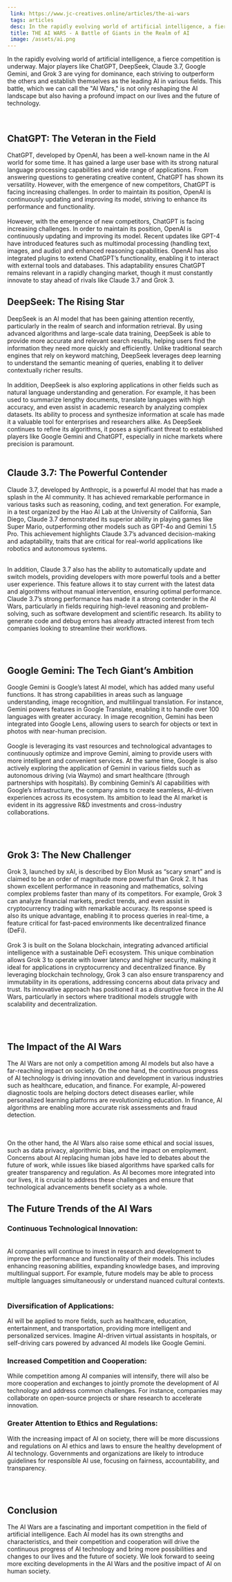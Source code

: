```yaml
---
 link: https://www.jc-creatives.online/articles/the-ai-wars
 tags: articles
 desc: In the rapidly evolving world of artificial intelligence, a fierce competition is underway. Major players like ChatGPT, DeepSeek, Claude 3.7, Google Gemini, and Grok 3 are vying for dominance, each striving to outperform the others and establish themselves as the leading AI in various fields. This blog delves into the "AI Wars," exploring the strengths and unique features of each model, their impact on society, and the future trends shaping the AI landscape. Join us as we take a deep dive into this exciting and transformative battle among the giants of AI.
 title: THE AI WARS - A Battle of Giants in the Realm of AI
 image: /assets/ai.png
---
```

In the rapidly evolving world of artificial intelligence, a fierce competition is underway. Major players like ChatGPT, DeepSeek, Claude 3.7, Google Gemini, and Grok 3 are vying for dominance, each striving to outperform the others and establish themselves as the leading AI in various fields. This battle, which we can call the "AI Wars," is not only reshaping the AI landscape but also having a profound impact on our lives and the future of technology.

<br>

 ## ChatGPT: The Veteran in the Field
 ChatGPT, developed by OpenAI, has been a well-known name in the AI world for some time. It has gained a large user base with its strong natural language processing capabilities and wide range of applications. From answering questions to generating creative content, ChatGPT has shown its versatility. However, with the emergence of new competitors, ChatGPT is facing increasing challenges. In order to maintain its position, OpenAI is continuously updating and improving its model, striving to enhance its performance and functionality.
 <br>
 <br>
 However, with the emergence of new competitors, ChatGPT is facing increasing challenges. In order to maintain its position, OpenAI is continuously updating and improving its model. Recent updates like GPT-4 have introduced features such as multimodal processing (handling text, images, and audio) and enhanced reasoning capabilities. OpenAI has also integrated plugins to extend ChatGPT’s functionality, enabling it to interact with external tools and databases. This adaptability ensures ChatGPT remains relevant in a rapidly changing market, though it must constantly innovate to stay ahead of rivals like Claude 3.7 and Grok 3.

 ## DeepSeek: The Rising Star
DeepSeek is an AI model that has been gaining attention recently, particularly in the realm of search and information retrieval. By using advanced algorithms and large-scale data training, DeepSeek is able to provide more accurate and relevant search results, helping users find the information they need more quickly and efficiently. Unlike traditional search engines that rely on keyword matching, DeepSeek leverages deep learning to understand the semantic meaning of queries, enabling it to deliver contextually richer results.
<br>
<br>
In addition, DeepSeek is also exploring applications in other fields such as natural language understanding and generation. For example, it has been used to summarize lengthy documents, translate languages with high accuracy, and even assist in academic research by analyzing complex datasets. Its ability to process and synthesize information at scale has made it a valuable tool for enterprises and researchers alike. As DeepSeek continues to refine its algorithms, it poses a significant threat to established players like Google Gemini and ChatGPT, especially in niche markets where precision is paramount.
<br>
<br>

## Claude 3.7: The Powerful Contender
Claude 3.7, developed by Anthropic, is a powerful AI model that has made a splash in the AI community. It has achieved remarkable performance in various tasks such as reasoning, coding, and text generation. For example, in a test organized by the Hao AI Lab at the University of California, San Diego, Claude 3.7 demonstrated its superior ability in playing games like Super Mario, outperforming other models such as GPT-4o and Gemini 1.5 Pro. This achievement highlights Claude 3.7’s advanced decision-making and adaptability, traits that are critical for real-world applications like robotics and autonomous systems. 
<br>
<br>

In addition, Claude 3.7 also has the ability to automatically update and switch models, providing developers with more powerful tools and a better user experience. This feature allows it to stay current with the latest data and algorithms without manual intervention, ensuring optimal performance. Claude 3.7’s strong performance has made it a strong contender in the AI Wars, particularly in fields requiring high-level reasoning and problem-solving, such as software development and scientific research. Its ability to generate code and debug errors has already attracted interest from tech companies looking to streamline their workflows.

 <br>
<br>

 ## Google Gemini: The Tech Giant’s Ambition
Google Gemini is Google’s latest AI model, which has added many useful functions. It has strong capabilities in areas such as language understanding, image recognition, and multilingual translation. For instance, Gemini powers features in Google Translate, enabling it to handle over 100 languages with greater accuracy. In image recognition, Gemini has been integrated into Google Lens, allowing users to search for objects or text in photos with near-human precision.
 <br>
 <br>
Google is leveraging its vast resources and technological advantages to continuously optimize and improve Gemini, aiming to provide users with more intelligent and convenient services. At the same time, Google is also actively exploring the application of Gemini in various fields such as autonomous driving (via Waymo) and smart healthcare (through partnerships with hospitals). By combining Gemini’s AI capabilities with Google’s infrastructure, the company aims to create seamless, AI-driven experiences across its ecosystem. Its ambition to lead the AI market is evident in its aggressive R&D investments and cross-industry collaborations.

 <br>
 <br>

 ## Grok 3: The New Challenger
Grok 3, launched by xAI, is described by Elon Musk as “scary smart” and is claimed to be an order of magnitude more powerful than Grok 2. It has shown excellent performance in reasoning and mathematics, solving complex problems faster than many of its competitors. For example, Grok 3 can analyze financial markets, predict trends, and even assist in cryptocurrency trading with remarkable accuracy. Its response speed is also its unique advantage, enabling it to process queries in real-time, a feature critical for fast-paced environments like decentralized finance (DeFi).
<br>
<br>
Grok 3 is built on the Solana blockchain, integrating advanced artificial intelligence with a sustainable DeFi ecosystem. This unique combination allows Grok 3 to operate with lower latency and higher security, making it ideal for applications in cryptocurrency and decentralized finance. By leveraging blockchain technology, Grok 3 can also ensure transparency and immutability in its operations, addressing concerns about data privacy and trust. Its innovative approach has positioned it as a disruptive force in the AI Wars, particularly in sectors where traditional models struggle with scalability and decentralization.

<br>
<br>

## The Impact of the AI Wars
The AI Wars are not only a competition among AI models but also have a far-reaching impact on society. On the one hand, the continuous progress of AI technology is driving innovation and development in various industries such as healthcare, education, and finance. For example, AI-powered diagnostic tools are helping doctors detect diseases earlier, while personalized learning platforms are revolutionizing education. In finance, AI algorithms are enabling more accurate risk assessments and fraud detection.

<br>
<br>
On the other hand, the AI Wars also raise some ethical and social issues, such as data privacy, algorithmic bias, and the impact on employment. Concerns about AI replacing human jobs have led to debates about the future of work, while issues like biased algorithms have sparked calls for greater transparency and regulation. As AI becomes more integrated into our lives, it is crucial to address these challenges and ensure that technological advancements benefit society as a whole.


## The Future Trends of the AI Wars
### Continuous Technological Innovation:
<br>
AI companies will continue to invest in research and development to improve the performance and functionality of their models. This includes enhancing reasoning abilities, expanding knowledge bases, and improving multilingual support. For example, future models may be able to process multiple languages simultaneously or understand nuanced cultural contexts.
<br>
<br>

### Diversification of Applications:

AI will be applied to more fields, such as healthcare, education, entertainment, and transportation, providing more intelligent and personalized services. Imagine AI-driven virtual assistants in hospitals, or self-driving cars powered by advanced AI models like Google Gemini.

### Increased Competition and Cooperation:
While competition among AI companies will intensify, there will also be more cooperation and exchanges to jointly promote the development of AI technology and address common challenges. For instance, companies may collaborate on open-source projects or share research to accelerate innovation.

### Greater Attention to Ethics and Regulations:

With the increasing impact of AI on society, there will be more discussions and regulations on AI ethics and laws to ensure the healthy development of AI technology. Governments and organizations are likely to introduce guidelines for responsible AI use, focusing on fairness, accountability, and transparency.

<br>
<br>

## Conclusion

The AI Wars are a fascinating and important competition in the field of artificial intelligence. Each AI model has its own strengths and characteristics, and their competition and cooperation will drive the continuous progress of AI technology and bring more possibilities and changes to our lives and the future of society. We look forward to seeing more exciting developments in the AI Wars and the positive impact of AI on human society.
 <br>
